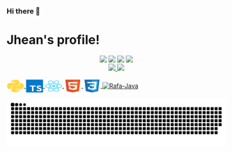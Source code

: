 ### Hi there 👋

<h1> Jhean's profile!</h1>

<div align="center"> 
    <a href="https://instagram.com/jheanm1" target="_blank"><img src="https://img.shields.io/badge/-Instagram-%23E4405F?style=for-the-badge&logo=instagram&logoColor=white" target="_blank"></a>
     <a href = "mailto:jheanmarllos1@gmail.com"><img src="https://img.shields.io/badge/-Gmail-%23333?style=for-the-badge&logo=gmail&logoColor=white" target="_blank"></a>
    <a href="https://www.linkedin.com/in/jhean-marllos-gonçalves-sombra-955693106/" target="_blank"><img src="https://img.shields.io/badge/-LinkedIn-%230077B5?style=for-the-badge&logo=linkedin&logoColor=white" target="_blank"></a> 
    <a href="https://steamcommunity.com/profiles/76561198259729912/" target="_blank"><img src="https://img.shields.io/badge/Steam-000000?style=for-the-badge&logo=steam&logoColor=white" target="_blank"></a> 
</div>

<div align="center">
  <a href="https://github.com/naehj">
  <img height="180em" src="https://github-readme-stats-sigma-five.vercel.app/api?username=naehj&show_icons=true&theme=dark&include_all_commits=true&count_private=true"/>
  <img height="180em" src="https://github-readme-stats-sigma-five.vercel.app/api/top-langs/?username=naehj&layout=compact&langs_count=7&theme=dark"/>
</div>
  <div style="display: inline_block"><br>
  <img align="center" alt="Rafa-python" height="30" width="40" src="https://raw.githubusercontent.com/devicons/devicon/master/icons/python/python-plain.svg">
  <img align="center" alt="Rafa-Ts" height="30" width="40" src="https://raw.githubusercontent.com/devicons/devicon/master/icons/typescript/typescript-plain.svg">
  <img align="center" alt="Rafa-React" height="30" width="40" src="https://raw.githubusercontent.com/devicons/devicon/master/icons/react/react-original.svg">
  <img align="center" alt="Rafa-HTML" height="30" width="40" src="https://raw.githubusercontent.com/devicons/devicon/master/icons/html5/html5-original.svg">
  <img align="center" alt="Rafa-CSS" height="30" width="40" src="https://raw.githubusercontent.com/devicons/devicon/master/icons/css3/css3-original.svg">
  <img align="center" alt="Rafa-Java" height="30" width="40" src="https://cdn.jsdelivr.net/gh/devicons/devicon/icons/java/java-original.svg" />


 
</div>

  <!-- <h1>White Version</h1> -->
  
  ![Snake animation](https://github.com/naehj/naehj/blob/output/github-snake.svg)

  <!-- <h1>Dark Version</h1>
  
  ![Snake animation](https://github.com/naehj/naehj/blob/output/github-snake-dark.svg)

  <h1>Ocean Version</h1>

  ![Snake animation](https://github.com/naehj/naehj/blob/output/ocean.gif) -->
